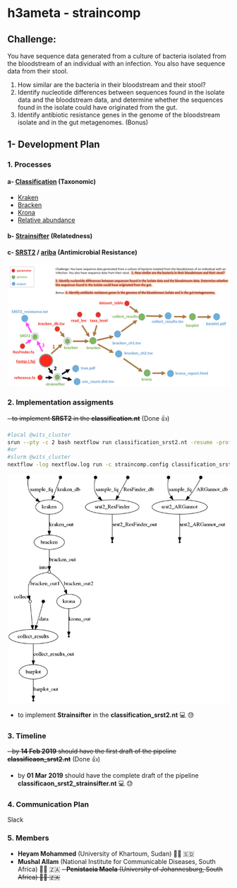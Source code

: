 # h3ameta - straincomp

## Challenge:
You have sequence data generated from a culture of bacteria isolated from the bloodstream of an individual with an infection. You also have sequence data from their stool.
1. How similar are the bacteria in their bloodstream and their stool?
2. Identify nucleotide differences between sequences found in the isolate data and the bloodstream data, and determine whether the sequences found in the isolate could have originated from the gut.
3. Identify antibiotic resistance genes in the genome of the bloodstream isolate and in the gut metagenomes. (Bonus)

## 1- Development Plan

### 1. Processes
#### a- [Classification](https://github.com/h3abionet/h3ameta/tree/master/examples/taxonomic_classification) (Taxonomic)
- [Kraken](http://ccb.jhu.edu/software/kraken/)
- [Bracken](https://github.com/jenniferlu717/Bracken) 
- [Krona](https://github.com/marbl/Krona/wiki)
- [Relative abundance](https://github.com/h3abionet/h3ameta/blob/master/examples/taxonomic_classification/bin/composition_barplot.R)
#### b- [Strainsifter](https://github.com/tamburinif/StrainSifter) (Relatedness)
#### c- [SRST2](https://github.com/katholt/srst2) / [ariba](https://github.com/sanger-pathogens/ariba) (Antimicrobial Resistance)

![straincomp_flowchart](https://github.com/h3abionet/h3ameta/blob/master/straincomp/straincomp_flowchart.jpg "straincomp_flowchart.jpg ")

### 2. Implementation assigments
~~- to implement **SRST2** in the **classification.nt**~~ (Done :+1:)

```bash
#local @wits_cluster
srun --pty -c 2 bash nextflow run classification_srst2.nt -resume -profile wits
#or
#slurm @wits_cluster
nextflow -log nextflow.log run -c straincomp.config classification_srst2.nt -profile wits -resume
```

![classification_srst2_flowchart](https://github.com/h3abionet/h3ameta/blob/master/straincomp/classification_srst2_dag.png "classification_srst2_flowchart")

- to implement **Strainsifter** in the **classification_srst2.nt** :computer: :sweat:

### 3. Timeline
~~- by **14 Feb 2019** should have the first draft of the pipeline **classificaon_srst2.nt**~~ (Done :+1:)
- by **01 Mar 2019** should have the complete draft of the pipeline **classificaon_srst2_strainsifter.nt** :computer: :sweat:

### 4. Communication Plan
Slack

### 5. Members
- **Heyam Mohammed** (University of Khartoum, Sudan) 👩🏻 🇸🇩
- **Mushal Allam** (National Institute for Communicable Diseases, South Africa) 👨🏽 🇿🇦
~~- **Penistacia Maela** (University of Johannesburg, South Africa) 👩🏻 🇿🇦~~

